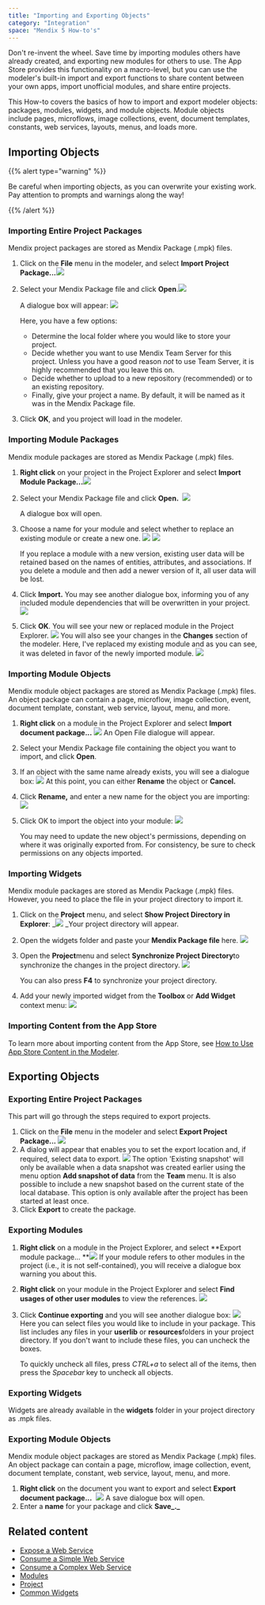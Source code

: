 ```yaml
---
title: "Importing and Exporting Objects"
category: "Integration"
space: "Mendix 5 How-to's"
---
```


Don't re-invent the wheel. Save time by importing modules others have already created, and exporting new modules for others to use. The App Store provides this functionality on a macro-level, but you can use the modeler's built-in import and export functions to share content between your own apps, import unofficial modules, and share entire projects.

This How-to covers the basics of how to import and export modeler objects: packages, modules, widgets, and module objects. Module objects include pages, microflows, image collections, event, document templates, constants, web services, layouts, menus, and loads more.



## Importing Objects

{{% alert type="warning" %}}

Be careful when importing objects, as you can overwrite your existing work. Pay attention to prompts and warnings along the way!

{{% /alert %}}

### Importing Entire Project Packages

Mendix project packages are stored as Mendix Package (.mpk) files.

1.  Click on the **File** menu in the modeler, and select **Import Project Package...**_![](attachments/12878954/13402362.png)_
2.  Select your Mendix Package file and click **Open**.![](attachments/12878954/13402363.png)

    A dialogue box will appear:
    ![](attachments/12878954/13402364.png)

    Here, you have a few options:

    *   Determine the local folder where you would like to store your project. 
    *   Decide whether you want to use Mendix Team Server for this project. Unless you have a good reason _not_ to use Team Server, it is highly recommended that you leave this on.
    *   Decide whether to upload to a new repository (recommended) or to an existing repository.
    *   Finally, give your project a name. By default, it will be named as it was in the Mendix Package file.

3.  Click **OK**, and you project will load in the modeler.

### Importing Module Packages

Mendix module packages are stored as Mendix Package (.mpk) files.

1. **Right click** on your project in the Project Explorer and select **Import Module Package...**![](attachments/12878954/13402350.png)
2. Select your Mendix Package file and click **Open.**
     ![](attachments/12878954/13402351.png)

   A dialogue box will open.  

3. Choose a name for your module and select whether to replace an existing module or create a new one.
    ![](attachments/12878954/13402352.png) ![](attachments/12878954/13402353.png)

    If you replace a module with a new version, existing user data will be retained based on the names of entities, attributes, and associations. If you delete a module and then add a newer version of it, all user data will be lost.

4.  Click **Import.**
    You may see another dialogue box, informing you of any included module dependencies that will be overwritten in your project.
    ![](attachments/12878954/13402354.png)
5.  Click **OK**. You will see your new or replaced module in the Project Explorer.
    ![](attachments/12878954/13402355.png)
    You will also see your changes in the **Changes** section of the modeler. Here, I've replaced my existing module and as you can see, it was deleted in favor of the newly imported module.
    ![](attachments/12878954/13402356.png)

### Importing Module Objects

Mendix module object packages are stored as Mendix Package (.mpk) files. An object package can contain a page, microflow, image collection, event, document template, constant, web service, layout, menu, and more.

1. **Right click** on a module in the Project Explorer and select **Import document package...**
    ![](attachments/12878954/13402365.png)
    An Open File dialogue will appear.
2. Select your Mendix Package file containing the object you want to import, and click **Open**.
3.  If an object with the same name already exists, you will see a dialogue box:
    ![](attachments/12878954/13402367.png)
    At this point, you can either **Rename** the object or **Cancel.**
4.  Click **Rename,** and enter a new name for the object you are importing:
    ![](attachments/12878954/13402368.png)
5.  Click OK to import the object into your module:
    ![](attachments/12878954/13402369.png)

    You may need to update the new object's permissions, depending on where it was originally exported from. For consistency, be sure to check permissions on any objects imported.

### Importing Widgets

Mendix module packages are stored as Mendix Package (.mpk) files. However, you need to place the file in your project directory to import it.

1.  Click on the **Project** menu, and select **Show Project Directory in Explorer**:
    _![](attachments/12878954/13402357.png)
    _Your project directory will appear.
2.  Open the widgets folder and paste your **Mendix Package file** here.
    ![](attachments/12878954/13402358.png)
3.  Open the **Project**menu and select **Synchronize Project Directory**to synchronize the changes in the project directory.
    ![](attachments/12878954/13402359.png)

    You can also press **F4** to synchronize your project directory.

4.  Add your newly imported widget from the **Toolbox** or **Add Widget** context menu:
    ![](attachments/12878954/13402360.png)

### Importing Content from the App Store

To learn more about importing content from the App Store, see [How to Use App Store Content in the Modeler](/community/app-store/use-app-store-content-in-the-modeler).

## Exporting Objects

### Exporting Entire Project Packages

This part will go through the steps required to export projects.

1. Click on the **File** menu in the modeler and select **Export Project Package...**
    ![](attachments/12878954/13402374.png)
2. A dialog will appear that enables you to set the export location and, if required, select data to export.
    ![](attachments/12878954/14385238.png)
    The option 'Existing snapshot' will only be available when a data snapshot was created earlier using the menu option **Add snapshot of data** from the **Team** menu.
    It is also possible to include a new snapshot based on the current state of the local database. This option is only available after the project has been started at least once.
3.  Click **Export** to create the package.

### Exporting Modules

1.  **Right click** on a module in the Project Explorer, and select **Export module package...
    **![](attachments/12878954/13402370.png)
    If your module refers to other modules in the project (i.e., it is not self-contained), you will receive a dialogue box warning you about this.
2.  **Right click** on your module in the Project Explorer and select **Find usages of other user modules** to view the references.
    ![](attachments/12878954/13402371.png)
3.  Click **Continue exporting** and you will see another dialogue box:
    ![](attachments/12878954/13402372.png)
    Here you can select files you would like to include in your package. This list includes any files in your **userlib** or **resources**folders in your project directory. If you don't want to include these files, you can uncheck the boxes.

    To quickly uncheck all files, press _CTRL+a_ to select all of the items, then press the _Spacebar_ key to uncheck all objects.

### Exporting Widgets

Widgets are already available in the **widgets** folder in your project directory as .mpk files.

### Exporting Module Objects

Mendix module object packages are stored as Mendix Package (.mpk) files. An object package can contain a page, microflow, image collection, event, document template, constant, web service, layout, menu, and more.

1.  **Right click** on the document you want to export and select **Export document package...** 
    ![](attachments/12878954/13402373.png)
    A save dialogue box will open.
2.  Enter a **name** for your package and click **Save_._**

## Related content

*   [Expose a Web Service](consuming-a-complex-web-service)
*   [Consume a Simple Web Service](consuming-a-simple-web-service)
*   [Consume a Complex Web Service](consuming-a-complex-web-service)
*   [Modules](/refguide5/modules)
*   [Project](/refguide5/project)
*   [Common Widgets](/refguide5/common-widgets)
